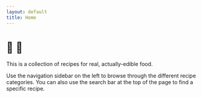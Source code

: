 ```yaml
---
layout: default
title: Home
---
```

# :birthday: :book:

This is a collection of recipes for real, actually-edible food.

Use the navigation sidebar on the left to browse through the different recipe categories. 
You can also use the search bar at the top of the page to find a specific recipe.